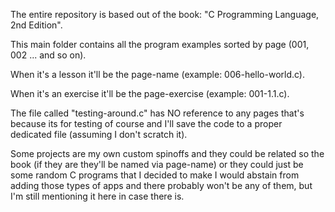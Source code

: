 The entire repository is based out of the book:
"C Programming Language, 2nd Edition".

This main folder contains all the program examples sorted by
page (001, 002 ... and so on).

When it's a lesson it'll be the page-name
(example: 006-hello-world.c).

When it's an exercise it'll be the page-exercise
(example: 001-1.1.c).

The file called "testing-around.c" has NO reference to any pages
that's because its for testing of course and I'll save the code
to a proper dedicated file (assuming I don't scratch it).

Some projects are my own custom spinoffs and they could be related
so the book (if they are they'll be named via page-name) or
they could just be some random C programs that I decided to make
I would abstain from adding those types of apps and there probably
won't be any of them, but I'm still mentioning it here in case
there is.